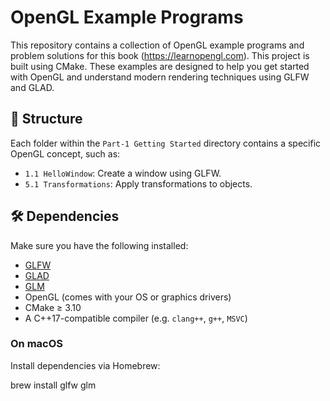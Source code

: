 # OpenGL Example Programs

This repository contains a collection of OpenGL example programs and problem solutions for this book (https://learnopengl.com). This project is built using CMake. These examples are designed to help you get started with OpenGL and understand modern rendering techniques using GLFW and GLAD.

## 📁 Structure

Each folder within the `Part-1 Getting Started` directory contains a specific OpenGL concept, such as:

- `1.1 HelloWindow`: Create a window using GLFW.
- `5.1 Transformations`: Apply transformations to objects.

## 🛠 Dependencies

Make sure you have the following installed:

- [GLFW](https://www.glfw.org/)
- [GLAD](https://glad.dav1d.de/)
- [GLM](https://github.com/g-truc/glm)
- OpenGL (comes with your OS or graphics drivers)
- CMake ≥ 3.10
- A C++17-compatible compiler (e.g. `clang++`, `g++`, `MSVC`)

### On macOS

Install dependencies via Homebrew:

brew install glfw glm


